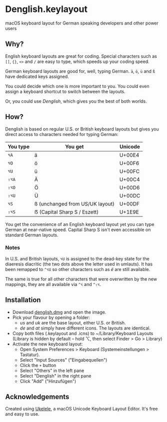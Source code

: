 # Denglish.keylayout

macOS keyboard layout for German speaking developers and other power users

## Why?

English keyboard layouts are great for coding. Special characters such as `[]`, `{}`, `<>` and `/` are easy to type, which speeds up your coding speed.

German keyboard layouts are good for, well, typing German. `ä`, `ö`, `ü` and `ß` have dedicated keys assigned.

You could decide which one is more important to you. You could even assign a keyboard shortcut to switch between the layouts.

Or, you could use _Denglish_, which gives you the best of both worlds.

## How?

Denglish is based on regular U.S. or British keyboard layouts but gives you direct access to characters needed for typing German:

| You type | You get                         | Unicode |
| -------- | ------------------------------- | ------- |
| `⌥A`     | ä                               | U+00E4  |
| `⌥O`     | ö                               | U+00F6  |
| `⌥U`     | ü                               | U+00FC  |
| `⇧⌥A`    | Ä                               | U+00C4  |
| `⇧⌥O`    | Ö                               | U+00D6  |
| `⇧⌥U`    | Ü                               | U+00DC  |
| `⌥S`     | ß (unchanged from US/UK layout) | U+00DF  |
| `⇧⌥S`    | ẞ (Capital Sharp S / Eszett)    | U+1E9E  |

You get the convenience of an English keyboard layout yet you can type German at near-native speed. Capital Sharp S isn't even accessible on standard German layouts.

### Notes

In U.S. and British layouts, `⌥U` is assigned to the dead-key state for the diaeresis diacritic (the two dots above the letter used in umlauts). It has been remapped to `^⌥U` so other characters such as _ë_ are still available.

The same is true for all other characters that were overwritten by the new mappings, they are all available via `^⌥` and `^⇧⌥`.

## Installation

- Download [denglish.dmg](http://abersager.github.io/denglish/denglish.dmg) and open the image.
- Pick your flavour by opening a folder:
  - _us_ and _uk_ are the base layout, either U.S. or British.
  - _de_ and _at_ simply have different icons. The layouts are identical.
- Copy both files (.keylayout and .icns) to ~/Library/Keyboard Layouts
  (Library is hidden by default – hold ⌥, then select Finder > Go > Library)
- Activate the new keyboard layout:
  - Open System Preferences > Keyboard (Systemeinstellungen > Tastatur).
  - Select "Input Sources" ("Eingabequellen")
  - Click the `+` button
  - Select "Others" in the left pane
  - Select "Denglish" in the right pane
  - Click "Add" ("Hinzufügen")

## Acknowledgements

Created using [Ukelele](https://software.sil.org/ukelele/), a macOS Unicode Keyboard Layout Editor. It's free and easy to use.
